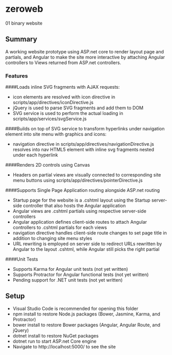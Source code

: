 # zeroweb
01 binary website

## Summary

A working website prototype using ASP.net core to render layout page and partials, and Angular to make the site more interactive by attaching Angular controllers to Views returned from ASP.net controllers.

### Features

####Loads inline SVG fragments with AJAX requests:
- icon elements are resolved with icon directive in scripts/app/directives/iconDirective.js
- jQuery is used to parse SVG fragments and add them to DOM
- SVG service is used to perform the actual loading in scripts/app/services/svgService.js

####Builds on top of SVG service to transform hyperlinks under navigation element into site menu with graphics and icons:
- navigation directive in scripts/app/directives/navigationDirective.js resolves into nav HTML5 element with inline svg fragments nested under each hyperlink

####Renders 2D controls using Canvas
- Headers on partial views are visually connected to corresponding site menu buttons using scripts/app/directives/pointerDirective.js

####Supports Single Page Application routing alongside ASP.net routing
- Startup page for the website is a .cshtml layout using the Startup server-side controller that also hosts the Angular application
- Angular views are .cshtml partials using respective server-side controllers
- Angular application defines client-side routes to attach Angular controllers to .cshtml partials for each views
- navigation directive handles client-side route changes to set page title in addition to changing site menu styles
- URL rewriting is employed on server side to redirect URLs rewritten by Angular to the layout .cshtml, while Angular still picks the right partial

####Unit Tests
- Supports Karma for Angular unit tests (not yet written)
- Supports Protractor for Angular functional tests (not yet written)
- Pending support for .NET unit tests (not yet written)

## Setup

- Visual Studio Code is recommended for opening this folder
- npm install to restore Node.js packages (Bower, Jasmine, Karma, and Protractor)
- bower install to restore Bower packages (Angular, Angular Route, and jQuery)
- dotnet install to restore NuGet packages
- dotnet run to start ASP.net Core engine
- Navigate to http://localhost:5000/ to see the site